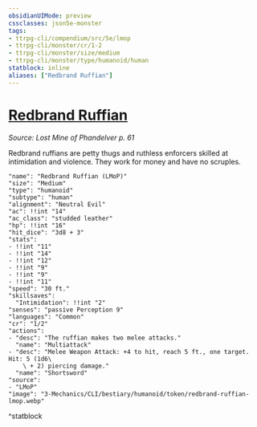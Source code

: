 ```yaml
---
obsidianUIMode: preview
cssclasses: json5e-monster
tags:
- ttrpg-cli/compendium/src/5e/lmop
- ttrpg-cli/monster/cr/1-2
- ttrpg-cli/monster/size/medium
- ttrpg-cli/monster/type/humanoid/human
statblock: inline
aliases: ["Redbrand Ruffian"]
---
```

# [Redbrand Ruffian](3-Mechanics\CLI\bestiary\humanoid/redbrand-ruffian-lmop.md)
*Source: Lost Mine of Phandelver p. 61*  

Redbrand ruffians are petty thugs and ruthless enforcers skilled at intimidation and violence. They work for money and have no scruples.

```statblock
"name": "Redbrand Ruffian (LMoP)"
"size": "Medium"
"type": "humanoid"
"subtype": "human"
"alignment": "Neutral Evil"
"ac": !!int "14"
"ac_class": "studded leather"
"hp": !!int "16"
"hit_dice": "3d8 + 3"
"stats":
- !!int "11"
- !!int "14"
- !!int "12"
- !!int "9"
- !!int "9"
- !!int "11"
"speed": "30 ft."
"skillsaves":
  "Intimidation": !!int "2"
"senses": "passive Perception 9"
"languages": "Common"
"cr": "1/2"
"actions":
- "desc": "The ruffian makes two melee attacks."
  "name": "Multiattack"
- "desc": "Melee Weapon Attack: +4 to hit, reach 5 ft., one target. Hit: 5 (1d6\
    \ + 2) piercing damage."
  "name": "Shortsword"
"source":
- "LMoP"
"image": "3-Mechanics/CLI/bestiary/humanoid/token/redbrand-ruffian-lmop.webp"
```
^statblock